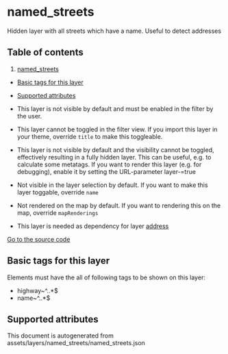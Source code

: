 

 named_streets 
===============





Hidden layer with all streets which have a name. Useful to detect addresses




## Table of contents

1. [named_streets](#named_streets)
  - [Basic tags for this layer](#basic-tags-for-this-layer)
  - [Supported attributes](#supported-attributes)





  - This layer is not visible by default and must be enabled in the filter by the user. 
  - This layer cannot be toggled in the filter view. If you import this layer in your theme, override `title` to make this toggleable.
  - This layer is not visible by default and the visibility cannot be toggled, effectively resulting in a fully hidden layer. This can be useful, e.g. to calculate some metatags. If you want to render this layer (e.g. for debugging), enable it by setting the URL-parameter layer-<id>=true
  - Not visible in the layer selection by default. If you want to make this layer toggable, override `name`
  - Not rendered on the map by default. If you want to rendering this on the map, override `mapRenderings`
  - This layer is needed as dependency for layer [address](#address)


[Go to the source code](../assets/layers/named_streets/named_streets.json)



 Basic tags for this layer 
---------------------------



Elements must have the all of following tags to be shown on this layer:



  - highway~^..*$
  - name~^..*$




 Supported attributes 
----------------------

 

This document is autogenerated from assets/layers/named_streets/named_streets.json